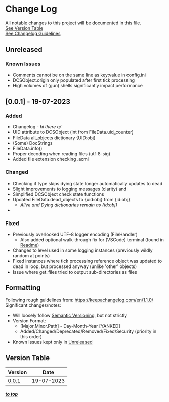 # Change Log[](#top)

All notable changes to this project will be documented in this file.  
[See Version Table](#version-table)  
[See Changelog Guidelines](#formatting)


## Unreleased
### Known Issues
- Comments cannot be on the same line as key:value in config.ini
- DCSObject.origin only populated after first tick processing
- High volumes of (gun) shells significantly impact performance
## [0.0.1] - 19-07-2023


### Added
- Changelog - *hi there o/*
- UID attribute to DCSObject (int from FileData.uid_counter)
- FileData all_objects dictionary {UID:obj}
- (Some) DocStrings
- FileData.info()
- Proper decoding when reading files (utf-8-sig)
- Added file extension checking .acmi

### Changed
- Checking if type skips dying state longer automatically updates to dead
- Slight improvements to logging messages (clarity) and
- Simplified DCSObject check state functions
- Updated FileData.dead_objects to {uid:obj} from {id:obj}
  - *Alive and Dying dictionaries remain as {id:obj}*
- 

### Fixed
- Previously overlooked UTF-8 logger encoding (FileHandler)
    - Also added optional walk-through fix for (VSCode) terminal (found in [Readme](/README.md#terminal-encodingcodepage))
- Changes to level used in some logging instances (previously wildly random at points)
- Fixed instances where tick processing reference object was updated to dead in loop, but processed anyway (unlike 'other' objects)
- Issue where get_files tried to output sub-directories as files
  


## Formatting
Following rough guidelines from: https://keepachangelog.com/en/1.1.0/  
Significant changes/notes:
- Will loosely follow [Semantic Versioning](https://semver.org/spec/v2.0.0.html), but not strictly
- Version Format:
  - [Major.Minor.Path] - Day-Month-Year [YANKED] 
  - Added/Changed/Deprecated/Removed/Fixed/Security (priority in this order)
- Known Issues kept only in [Unreleased](#unreleased)



## Version Table
| Version                    | Date       |
| -------------------------- | ---------- |
| [0.0.1](#001---19-07-2023) | 19-07-2023 |


##### [to top](#top)